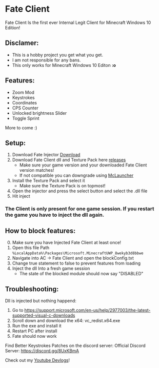 # Fate Client
Fate Client Is the first ever Internal Legit Client for Minecraft Windows 10 Edition!

## Disclamer:
- This is a hobby project you get what you get.
- I am not responsible for any bans.
- This only works for Minecraft Windows 10 Editon **:o**

## Features:
- Zoom Mod
- Keystrokes
- Coordinates
- CPS Counter
- Unlocked brightness Slider
- Toggle Sprint

More to come :)

## Setup:

1. Download Fate Injector [Download](https://github.com/fligger/FateInjector/)
2. Download Fate Client dll and Texture Pack here [releases](https://github.com/fligger/FateClient/releases/)
   - Make sure your game version and your downloaded Fate Client version matches!
   - If not compatible you can downgrade using [McLauncher](https://github.com/MCMrARM/mc-w10-version-launcher)
3. Install the Texture Pack and select it
   - Make sure the Texture Pack is on topmost!
4. Open the injector and press the select button and select the .dll file
5. Hit inject

### The Client is only present for one game session. If you restart the game you have to inject the dll again.

## How to block features: 
0. Make sure you have Injected Fate Client at least once!
1. Open this file Path `%LocalAppData%\Packages\Microsoft.MinecraftUWP_8wekyb3d8bbwe`
2. Navigate into AC -> Fate Client and open the blockConfig.txt
3. Change true statement to false to prevent features from loading
4. Inject the dll Into a fresh game session
   - The state of the blocked module should now say "DISABLED" 

## Troubleshooting:
Dll is injected but nothing happend:
1. Go to https://support.microsoft.com/en-us/help/2977003/the-latest-supported-visual-c-downloads
2. Scroll down and download the x64: vc_redist.x64.exe
3. Run the exe and install it
4. Restart PC after install
5. Fate should now work

Find Better Keystrokes Patches on the discord server:
Official Discord Server: https://discord.gg/8UxKBmA
  
Check out my [Youtube Devlogs](https://www.youtube.com/playlist?list=PLVRYtYhvPXj5J6IwIFAAFO8CrpgmsLFki)!







